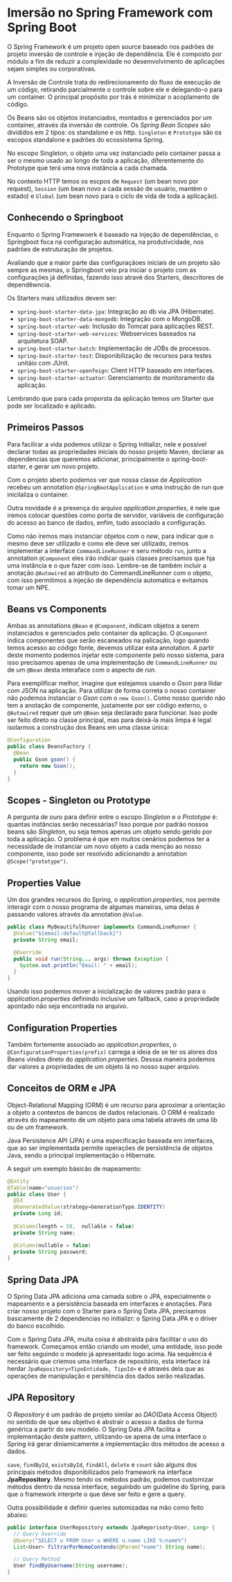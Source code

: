 # Imersão no Spring Framework com Spring Boot

O Spring Framework é um projeto open source baseado nos padrões de projeto inversão de controle e injeção de dependência. Ele é composto por módulo a fim de reduzir a complexidade no desemvolvimento de aplicações sejam simples ou corporativas.

A Inversão de Controle trata do redirecionamento do fluxo de execução de um código, retirando parcialmente o controle sobre ele e delegando-o para um container. O principal propósito por trás é minimizar o acoplamento de código.

Os Beans são os objetos instanciados, montados e gerenciados por um container, através da inversão de controle. Os *Spring Bean Scopes* são divididos em 2 tipos: os standalone e os http. `Singleton` e `Prototype` são os escopos standalone e padrões do ecossistema Spring.

No escopo Singleton, o objeto uma vez instanciado pelo container passa a ser o mesmo usado ao longo de toda a aplicação, diferentemente do Prototype que terá uma nova instância a cada chamada.

No contexto HTTP temos os escpos de `Request` (um bean novo por request), `Session` (um bean novo a cada sessão de usuário, mantém o estado) e `Global` (um bean novo para o ciclo de vida de toda a aplicação).

## Conhecendo o Springboot

Enquanto o Spring Framewoerk é baseado na injeção de dependências, o Springboot foca na configuração automática, na produtivcidade, nos padrões de estruturação de projetos.

Avaliando que a maior parte das configuraçãoes iniciais de um projeto são sempre as mesmas, o Springboot veio pra iniciar o projeto com as configurações já definidas, fazendo isso atravé dos Starters, descritores de dependêwncia.

Os Starters mais utilizados devem ser:
- `spring-boot-starter-data-jpa`: Integração ao db via JPA (Hibernate).
- `spring-boot-starter-data-mongodb`: Integração com o MongoDB.
- `spring-boot-starter-web`: Inclusão do Tomcat para aplicações REST.
- `spring-boot-starter-web-services`: Webservices baseados na arquitetura SOAP.
- `spring-boot-starter-batch`: Implementação de JOBs de processos.
- `spring-boot-starter-test`: Disponibilização de recursos para testes unitáio com JUnit.
- `spring-boot-starter-openfeign`: Client HTTP baseado em interfaces.
- `spring-boot-starter-actuator`: Gerenciamento de monitoramento da aplicação.

Lembrando que para cada proporsta da aplicação temos um Starter que pode ser localizado e aplicado.

## Primeiros Passos

Para facilirar a vida podemos utilizar o Spring Initializr, nele e possível declarar todas as propriedades iniciais do nosso projeto Maven, declarar as dependencias que queremos adicionar, principalmente o spring-boot-starter, e gerar um novo projeto.

Com o projeto aberto podemos ver que nossa classe de *Application* recebeu um annotation `@SpringBootApplication` e uma instrução de *run* que inicilaliza o container.

Outra novidade é a presença do arquivo *application.properties*, é nele que iremos colocar questões como porta de servidor, variáveis de configuração do acesso ao banco de dados, enfim, tudo associado a configuração.

Como não iremos mais instanciar objetos com o *new*, para indicar que o mesmo deve ser utilizado e como ele deve ser utilizado, iremos implementar a interface `CommandLineRunner` e seru método `run`, junto a annotation `@Component` eles irão indicar quais classes precisamos que hja uma instância e o que fazer com isso. Lembre-se de também incluir a anotação `@Autowired` ao atributo do CommandLineRunner com o objeto, com isso permitimos a injeção de dependência automatica e evitamos tomar um NPE.

## Beans vs Components

Ambas as annotations `@Bean` e `@Component`, indicam objetos a serem instanciados e gerenciados pelo container da aplicação. O `@Component` indica componentes que serão escaneados na palicação, logo quando temos acesso ao código fonte, devemos utilizar esta annotation. A partir deste momento podemos injetar este componente pelo nosso sistema, para isso precisamos apenas de uma implementação de `CommandLineRunner` ou de um `@Bean` desta interaface com o aspecto de *run*.

Para exemplificar melhor, imagine que estejamos usando o *Gson* para llidar com JSON na aplicação. Para utilizar de forma correta o nosso container não podemos instanciar o *Gson* com o `new Gson()`. Como nosso querido não tem a anotação de componente, justamente por ser código externo, o `@Autowired` requer que um `@Bean` seja declarado para funcionar. Isso pode ser feito direto na classe principal, mas para deixá-la mais limpa é legal isolarmos a construção dos Beans em uma classe única:
```java
@Configuration
public class BeansFactory {
  @Bean
  public Gson gson() {
    return new Gson();
  }
}
```

## Scopes - Singleton ou Prototype

A pergunta de ouro para definir entre o escopo *Singleton* e o *Prototype* é: quantas instâncias serão necessárias? Isso porque por padrão nossos beans são *Singleton*, ou seja temos apenas um objeto sendo gerido por toda a aplicação. O problema é que em muitos cenários podemos ter a necessidade de instanciar um novo objeto a cada menção ao nosso componente, isso pode ser resolvido adicionando a annotation `@Scope("prototype")`.

## Properties Value

Um dos grandes recursos do Spring, o *application.properties*, nos permite interagir com o nosso programa de algumas maneiras, uma delas é passando valores através da annotation `@Value`.
```java
public class MyBeautifulRunner implements CommandLineRunner {
  @Value("${email:default@fallback}")
  private String email;

  @Override
  public void run(String... args) throws Exception {
    System.out.println("Email: " + email);
  }
}
```

Usando isso podemos mover a inicialização de valores padrão para o *application.properties* definindo inclusive um fallback, caso a propriedade apontado não seja encontrada no arquivo.

## Configuration Properties

Também fortemente associado ao *application.properties*,  o `@ConfigurationProperties(prefix)` carrega a ideia de se ter os alores dos Beans vindos direto do *application.properties*. Desssa maneira podemos dar valores a propriedades de um objeto lá no nosso super arquivo.

## Conceitos de ORM e JPA

Object-Relational Mapping (ORM) é um recurso para aproximar a orientação a objeto a contextos de bancos de dados relacionais. O ORM é realizado através do mapeamento de um objeto para uma tabela através de uma lib ou de um framework.

Java Persistence API (JPA) é uma especificação baseada em interfaces, que ao ser implementada permite operações de persistência de objetos Java, sendo a principal implementação o Hibernate.

A seguir um exemplo básicão de mapeamento:
```java
@Entity
@Table(name="usuarios")
public class User {
  @Id
  @GeneratedValue(strategy=GenerationType.IDENTITY)
  private Long id;
  
  @Column(length = 50,  nullable = false)
  private String name;

  @Column(nullable = false)
  private String password;
}
```

## Spring Data JPA

O Spring Data JPA adiciona uma camada sobre o JPA, especialmente o mapeamento e a persistência baseada em interfaces e anotações. Para criar nosso projeto com o Starter para o Spring Data JPA, precisamos basicamente de 2 dependencias no initializr: o Spring Data JPA e o driver do banco escolhido.

Com o Spring Data JPA, muita coisa é abstraída pára facilitar o uso do framework. Começamos então criando um model, uma entidade, isso pode ser feito seguindo o modelo já apresentado logo acima. Na sequência é necessário que criemos uma interface de repositório, esta interface irá herdar `JpaRepository<TipoEntidade, TipoId>` e é através dela que as operações de manipulação e persitência dos dados serão realizadas.

## JPA Repository

O *Repository* é um padrão de projeto similar ao *DAO*(Data Access Object) no sentido de que seu objetivo é abstrair o acesso a dados de forma genérica a partir do seu modelo. O Spring Data JPA facilita a implementação deste pattern, utilizando-se apena de uma interface o Spring irá gerar diniamicamente a implementação dos métodos de acesso a dados.

`save`, `findById`, `existsById`, `findAll`, `delete` e `count` são alguns dos principais métodos disponibilizados pelo framework na interface **JpaRepository**. Mesmo tendo os métodos padrão, podemos customizar métodos dentro da nossa interface, seguinbdo um guideline do Spring, para que o framework interprte o que deve ser feito e gere a query.

Outra possibilidade é definir queries sutomizadas na mão como feito abaixo:
```java
public interface UserRepository extends JpaReporisoty<User, Long> {
  // Query Override
  @Query("SELECT u FROM User u WHERE u.name LIKE %:name%")
  List<User> filtrarPorNomeContendo(@Param("name") String name);

  // Query Method
  User findByUsername(String username);
}
```
